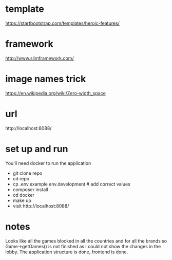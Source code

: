 # template
https://startbootstrap.com/templates/heroic-features/

# framework
http://www.slimframework.com/

# image names trick
https://en.wikipedia.org/wiki/Zero-width_space

# url
http://localhost:8088/

# set up and run
You'll need docker to run the application

* git clone repo
* cd repo
* cp .env.example env.development # add correct values
* composer install
* cd docker
* make up
* visit http://localhost:8088/

# notes
Looks like all the games blocked in all the countries and for all the brands so Game->getGames() is not finished as I could not show the changes in the lobby. The application structure is done, frontend is done.
